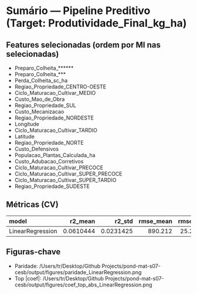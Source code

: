 # Sumário — Pipeline Preditivo (Target: Produtividade_Final_kg_ha)

## Features selecionadas (ordem por MI nas selecionadas)

- Preparo_Colheita_******
- Preparo_Colheita_***
- Perda_Colheita_sc_ha
- Regiao_Propriedade_CENTRO-OESTE
- Ciclo_Maturacao_Cultivar_MEDIO
- Custo_Mao_de_Obra
- Regiao_Propriedade_SUL
- Custo_Mecanizacao
- Regiao_Propriedade_NORDESTE
- Longitude
- Ciclo_Maturacao_Cultivar_TARDIO
- Latitude
- Regiao_Propriedade_NORTE
- Custo_Defensivos
- Populacao_Plantas_Calculada_ha
- Custo_Adubacao_Corretivos
- Ciclo_Maturacao_Cultivar_PRECOCE
- Ciclo_Maturacao_Cultivar_SUPER_PRECOCE
- Ciclo_Maturacao_Cultivar_SUPER_TARDIO
- Regiao_Propriedade_SUDESTE


## Métricas (CV)

| model            |   r2_mean |    r2_std |   rmse_mean |   rmse_std |   mae_mean |   mae_std |
|:-----------------|----------:|----------:|------------:|-----------:|-----------:|----------:|
| LinearRegression | 0.0610444 | 0.0231425 |     890.212 |    25.2775 |    654.721 |   17.1932 |


## Figuras-chave

- Paridade: /Users/tr/Desktop/Github Projects/pond-mat-s07-cesb/output/figures/paridade_LinearRegression.png
- Top |coef|: /Users/tr/Desktop/Github Projects/pond-mat-s07-cesb/output/figures/coef_top_abs_LinearRegression.png